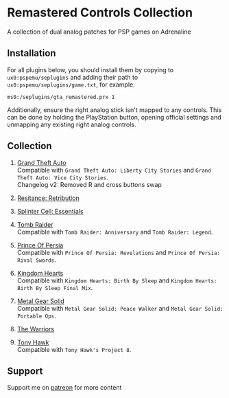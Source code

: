 # Remastered Controls Collection

A collection of dual analog patches for PSP games on Adrenaline

## Installation

For all plugins below, you should install them by copying to `ux0:pspemu/seplugins` and adding their path to `ux0:pspemu/seplugins/game.txt`, for example:

```
ms0:/seplugins/gta_remastered.prx 1
```

Additionally, ensure the right analog stick isn't mapped to any controls.
This can be done by holding the PlayStation button, opening official settings and unmapping any existing right analog controls.

## Collection

1. [Grand Theft Auto](https://github.com/TheOfficialFloW/RemasteredControls/releases/tag/GTARemastered)  
   Compatible with `Grand Theft Auto: Liberty City Stories` and `Grand Theft Auto: Vice City Stories`.  
   Changelog v2: Removed R and cross buttons swap

2. [Resitance: Retribution](https://github.com/TheOfficialFloW/RemasteredControls/releases/tag/ResistanceRemastered)

3. [Splinter Cell: Essentials](https://github.com/TheOfficialFloW/RemasteredControls/releases/tag/SplinterCellRemastered)

4. [Tomb Raider](https://github.com/TheOfficialFloW/RemasteredControls/releases/tag/TombRaiderRemastered)  
   Compatible with `Tomb Raider: Anniversary` and `Tomb Raider: Legend`.

5. [Prince Of Persia](https://github.com/TheOfficialFloW/RemasteredControls/releases/tag/POPRemastered)  
   Compatible with `Prince Of Persia: Revelations` and `Prince Of Persia: Rival Swords`.

6. [Kingdom Hearts](https://github.com/TheOfficialFloW/RemasteredControls/releases/tag/KHBBSRemastered)  
   Compatible with `Kingdom Hearts: Birth By Sleep` and `Kingdom Hearts: Birth By Sleep Final Mix`.

7. [Metal Gear Solid](https://github.com/TheOfficialFloW/RemasteredControls/releases/tag/MGSRemastered)  
   Compatible with `Metal Gear Solid: Peace Walker` and `Metal Gear Solid: Portable Ops`.

8. [The Warriors](https://github.com/TheOfficialFloW/RemasteredControls/releases/tag/WarriorsRemastered)  

9. [Tony Hawk](https://github.com/TheOfficialFloW/RemasteredControls/releases/tag/TonyHawkRemastered)  
   Compatible with `Tony Hawk's Project 8`.

## Support

Support me on [patreon](https://www.patreon.com/TheOfficialFloW) for more content
